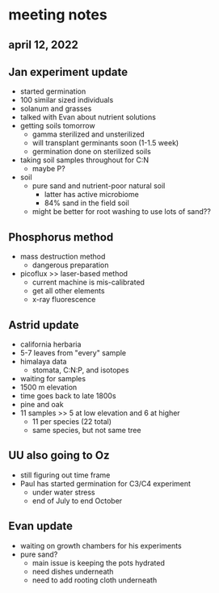 # meeting notes
## april 12, 2022

## Jan experiment update
- started germination
- 100 similar sized individuals
- solanum and grasses
- talked with Evan about nutrient solutions
- getting soils tomorrow
	- gamma sterilized and unsterilized
	- will transplant germinants soon (1-1.5 week)
	- germination done on sterilized soils
- taking soil samples throughout for C:N
	- maybe P?
- soil
	- pure sand and nutrient-poor natural soil
		- latter has active microbiome
		- 84% sand in the field soil
	- might be better for root washing to use lots of sand??

## Phosphorus method
- mass destruction method
	- dangerous preparation
- picoflux >> laser-based method
	- current machine is mis-calibrated
	- get all other elements
	- x-ray fluorescence

## Astrid update
- california herbaria
- 5-7 leaves from "every" sample
- himalaya data 
	- stomata, C:N:P, and isotopes
- waiting for samples
- 1500 m elevation
- time goes back to late 1800s
- pine and oak
- 11 samples >> 5 at low elevation and 6 at higher
	- 11 per species (22 total)
	- same species, but not same tree
	
## UU also going to Oz
- still figuring out time frame
- Paul has started germination for C3/C4 experiment
	- under water stress
	- end of July to end October

## Evan update
- waiting on growth chambers for his experiments
- pure sand?
	- main issue is keeping the pots hydrated
	- need dishes underneath
	- need to add rooting cloth underneath